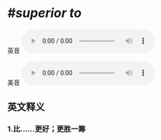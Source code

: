 # ***\#superior to*** 
英音
<audio src="./media/superior to1_AAC.aac" controls="controls"></audio>

美音
<audio src="./media/superior to2_AAC.aac" controls="controls"></audio>



  

英文释义
---
### 1.**比……更好；更胜一筹**  


